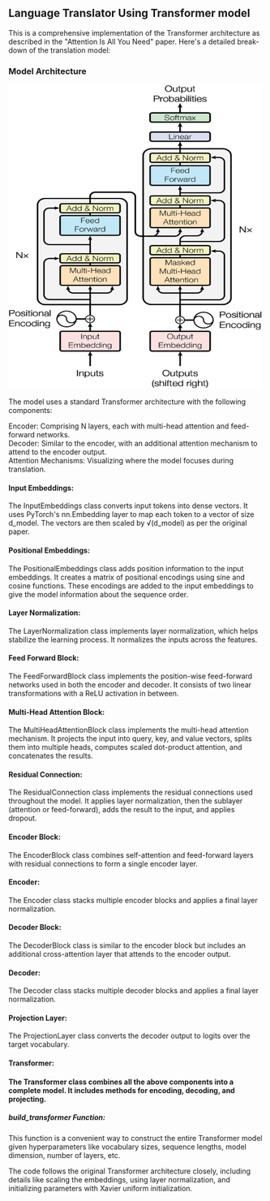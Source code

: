 <h2>Language Translator Using Transformer model </h2>
<P>This is a comprehensive implementation of the Transformer architecture as described in the "Attention Is All You Need" paper. Here's a detailed break-down of the translation model: <be>
<h3>Model Architecture</h3>
  <img src="The-Transformer-model-architecture.png" alt="Transformer" width="500" height="600">
<p>
The model uses a standard Transformer architecture with the following components:<br>

Encoder: Comprising N layers, each with multi-head attention and feed-forward networks.<br>
Decoder: Similar to the encoder, with an additional attention mechanism to attend to the encoder output.<br>
Attention Mechanisms: Visualizing where the model focuses during translation.<br>
  
</p>

<H4>Input Embeddings:</H4>
The InputEmbeddings class converts input tokens into dense vectors. It uses PyTorch's nn.Embedding layer to map each token to a vector of size d_model. The vectors are then scaled by √(d_model) as per the original paper.<br>
<h4>Positional Embeddings:</h4>
The PositionalEmbeddings class adds position information to the input embeddings. It creates a matrix of positional encodings using sine and cosine functions. These encodings are added to the input embeddings to give the model information about the sequence order.<br>
<h4>Layer Normalization:</h4>
The LayerNormalization class implements layer normalization, which helps stabilize the learning process. It normalizes the inputs across the features.<br>
<h4>Feed Forward Block:</h4>
The FeedForwardBlock class implements the position-wise feed-forward networks used in both the encoder and decoder. It consists of two linear transformations with a ReLU activation in between.<br>
<h4>Multi-Head Attention Block:</h4>
The MultiHeadAttentionBlock class implements the multi-head attention mechanism. It projects the input into query, key, and value vectors, splits them into multiple heads, computes scaled dot-product attention, and concatenates the results.<br>
<h4>Residual Connection:</h4>
The ResidualConnection class implements the residual connections used throughout the model. It applies layer normalization, then the sublayer (attention or feed-forward), adds the result to the input, and applies dropout.<br>
<h4>Encoder Block:</h4>
The EncoderBlock class combines self-attention and feed-forward layers with residual connections to form a single encoder layer.<br>
<h4>Encoder:</h4>
The Encoder class stacks multiple encoder blocks and applies a final layer normalization.<br>
<h4>Decoder Block:</h4>
The DecoderBlock class is similar to the encoder block but includes an additional cross-attention layer that attends to the encoder output.<br>
<h4>Decoder:</h4>
The Decoder class stacks multiple decoder blocks and applies a final layer normalization.<br>
<h4>Projection Layer:</h4>
The ProjectionLayer class converts the decoder output to logits over the target vocabulary.<br>
<h4>Transformer:<h4>
The Transformer class combines all the above components into a complete model. It includes methods for encoding, decoding, and projecting.<br>
<h5>build_transformer Function:</h5>
This function is a convenient way to construct the entire Transformer model given hyperparameters like vocabulary sizes, sequence lengths, model dimension, number of layers, etc.<br>

The code follows the original Transformer architecture closely, including details like scaling the embeddings, using layer normalization, and initializing parameters with Xavier uniform initialization.<br></P>
